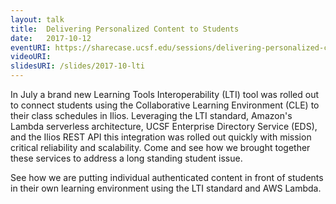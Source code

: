 ```yaml
---
layout: talk
title:  Delivering Personalized Content to Students
date:   2017-10-12
eventURI: https://sharecase.ucsf.edu/sessions/delivering-personalized-content-students
videoURI:
slidesURI: /slides/2017-10-lti
---
```


In July a brand new Learning Tools Interoperability (LTI) tool was rolled out to connect students using the Collaborative Learning Environment (CLE) to their class schedules in Ilios. Leveraging the LTI standard, Amazon's Lambda serverless architecture, UCSF Enterprise Directory Service (EDS), and the Ilios REST API this integration was rolled out quickly with mission critical reliability and scalability. Come and see how we brought together these services to address a long standing student issue.

See how we are putting individual authenticated content in front of students in their own learning environment using the LTI standard and AWS Lambda.
